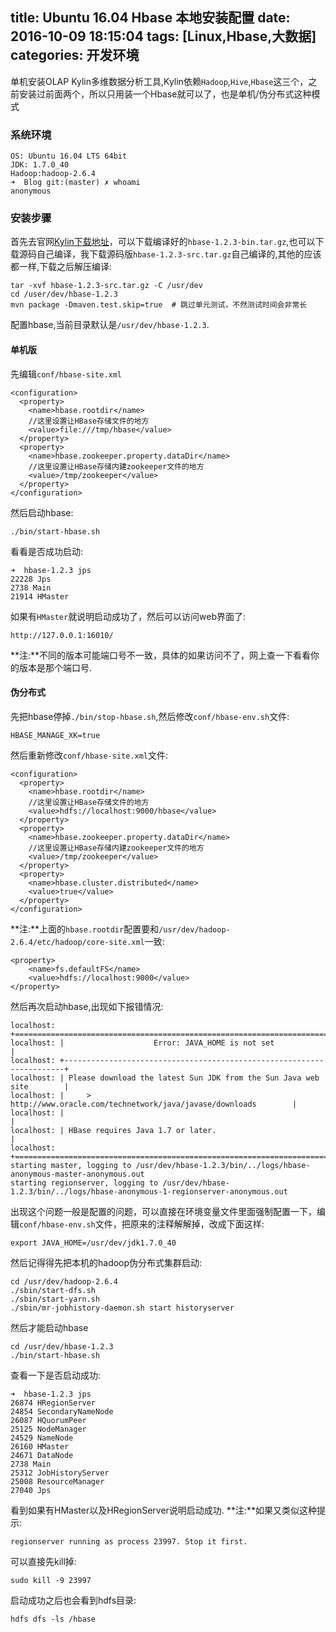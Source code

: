 title: Ubuntu 16.04 Hbase 本地安装配置
date: 2016-10-09 18:15:04
tags: [Linux,Hbase,大数据]
categories: 开发环境
---
单机安装OLAP Kylin多维数据分析工具,Kylin依赖`Hadoop`,`Hive`,`Hbase`这三个，之前安装过前面两个，所以只用装一个Hbase就可以了，也是单机/伪分布式这种模式

### 系统环境
```
OS: Ubuntu 16.04 LTS 64bit
JDK: 1.7.0_40
Hadoop:hadoop-2.6.4
➜  Blog git:(master) ✗ whoami 
anonymous
```

### 安装步骤
首先去官网[Kylin下载地址](http://apache.fayea.com/hbase/stable/)，可以下载编译好的`hbase-1.2.3-bin.tar.gz`,也可以下载源码自己编译，我下载源码版`hbase-1.2.3-src.tar.gz`自己编译的,其他的应该都一样,下载之后解压编译:
```
tar -xvf hbase-1.2.3-src.tar.gz -C /usr/dev
cd /user/dev/hbase-1.2.3
mvn package -Dmaven.test.skip=true	# 跳过单元测试，不然测试时间会非常长
```

配置hbase,当前目录默认是`/usr/dev/hbase-1.2.3`.

#### 单机版
先编辑`conf/hbase-site.xml`
```
<configuration>
  <property>
    <name>hbase.rootdir</name>
    //这里设置让HBase存储文件的地方
    <value>file:///tmp/hbase</value>
  </property>
  <property>
    <name>hbase.zookeeper.property.dataDir</name>
    //这里设置让HBase存储内建zookeeper文件的地方
    <value>/tmp/zookeeper</value>
  </property>
</configuration>
```
然后启动hbase:
```
./bin/start-hbase.sh
```
看看是否成功启动:
```
➜  hbase-1.2.3 jps
22228 Jps
2738 Main
21914 HMaster
```
如果有`HMaster`就说明启动成功了，然后可以访问web界面了:
```
http://127.0.0.1:16010/
```
**注:**不同的版本可能端口号不一致，具体的如果访问不了，网上查一下看看你的版本是那个端口号.

#### 伪分布式
先把hbase停掉`./bin/stop-hbase.sh`,然后修改`conf/hbase-env.sh`文件:
```
HBASE_MANAGE_XK=true
```
然后重新修改`conf/hbase-site.xml`文件:
```
<configuration>
  <property>
    <name>hbase.rootdir</name>
    //这里设置让HBase存储文件的地方
    <value>hdfs://localhost:9000/hbase</value>
  </property>
  <property>
    <name>hbase.zookeeper.property.dataDir</name>
    //这里设置让HBase存储内建zookeeper文件的地方
    <value>/tmp/zookeeper</value>
  </property>
  <property>
    <name>hbase.cluster.distributed</name>
    <value>true</value>
  </property>
</configuration>
```
**注:**上面的`hbase.rootdir`配置要和`/usr/dev/hadoop-2.6.4/etc/hadoop/core-site.xml`一致:
```
<property>
    <name>fs.defaultFS</name>
    <value>hdfs://localhost:9000</value>
</property>
```
然后再次启动hbase,出现如下报错情况:
```
localhost: +======================================================================+
localhost: |                    Error: JAVA_HOME is not set                       |
localhost: +----------------------------------------------------------------------+
localhost: | Please download the latest Sun JDK from the Sun Java web site        |
localhost: |     > http://www.oracle.com/technetwork/java/javase/downloads        |
localhost: |                                                                      |
localhost: | HBase requires Java 1.7 or later.                                    |
localhost: +======================================================================+
starting master, logging to /usr/dev/hbase-1.2.3/bin/../logs/hbase-anonymous-master-anonymous.out
starting regionserver, logging to /usr/dev/hbase-1.2.3/bin/../logs/hbase-anonymous-1-regionserver-anonymous.out
```
出现这个问题一般是配置的问题，可以直接在环境变量文件里面强制配置一下，编辑`conf/hbase-env.sh`文件，把原来的注释解解掉，改成下面这样:
```
export JAVA_HOME=/usr/dev/jdk1.7.0_40
```
然后记得得先把本机的hadoop伪分布式集群启动:
```
cd /usr/dev/hadoop-2.6.4
./sbin/start-dfs.sh
./sbin/start-yarn.sh
./sbin/mr-jobhistory-daemon.sh start historyserver
```
然后才能启动hbase
```
cd /usr/dev/hbase-1.2.3
./bin/start-hbase.sh
```
查看一下是否启动成功:
```
➜  hbase-1.2.3 jps
26874 HRegionServer
24854 SecondaryNameNode
26087 HQuorumPeer
25125 NodeManager
24529 NameNode
26160 HMaster
24671 DataNode
2738 Main
25312 JobHistoryServer
25008 ResourceManager
27040 Jps
```
看到如果有HMaster以及HRegionServer说明启动成功.
**注:**如果又类似这种提示:
```
regionserver running as process 23997. Stop it first.
```
可以直接先kill掉:
```
sudo kill -9 23997
```
启动成功之后也会看到hdfs目录:
```
hdfs dfs -ls /hbase
```
